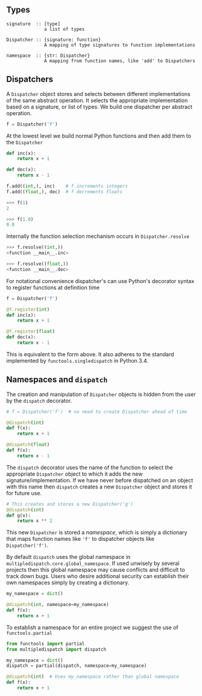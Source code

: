 
Types
-----

    signature  :: [type]
                  a list of types

    Dispatcher :: {signature: function}
                  A mapping of type signatures to function implementations

    namespace  :: {str: Dispatcher}
                  A mapping from function names, like 'add' to Dispatchers

Dispatchers
-----------

A `Dispatcher` object stores and selects between different implementations of
the same abstract operation.  It selects the appropriate implementation based
on a signature, or list of types.  We build one dispatcher per abstract
operation.

```Python
f = Dispatcher('f')
```

At the lowest level we build normal Python functions and then add them to the
`Dispatcher`

```Python
def inc(x):
    return x + 1

def dec(x):
    return x - 1

f.add((int,), inc)    # f increments integers
f.add((float,), dec)  # f decrements floats

>>> f(1)
2

>>> f(1.0)
0.0
```

Internally the function selection mechanism occurs in `Dispatcher.resolve`

```Python
>>> f.resolve((int,))
<function __main__.inc>

>>> f.resolve((float,))
<function __main__.dec>
```

For notational convenience dispatcher's can use Python's decorator syntax to
register functions at definition time

```Python
f = Dispatcher('f')

@f.register(int)
def inc(x):
    return x + 1

@f.register(float)
def dec(x):
    return x - 1
```

This is equivalent to the form above.  It also adheres to the standard
implemented by `functools.singledispatch` in Python 3.4.


Namespaces and `dispatch`
-------------------------

The creation and manipulation of `Dispatcher` objects is hidden from the user
by the `dispatch` decorator.

```Python
# f = Dispatcher('f')  # no need to create Dispatcher ahead of time

@dispatch(int)
def f(x):
    return x + 1

@dispatch(float)
def f(x):
    return x - 1
```

The `dispatch` decorator uses the name of the function to select the
appropriate `Dispatcher` object to which it adds the new
signature/implementation.  If we have never before dispatched on an object with
this name then `dispatch` creates a new `Dispatcher` object and stores it
for future use.

```Python
# This creates and stores a new Dispatcher('g')
@dispatch(int)
def g(x):
    return x ** 2
```

This new `Dispatcher` is stored a *namespace*, which is simply a dictionary
that maps function names like `'f'` to dispatcher objects like
`Dispatcher('f')`.

By default `dispatch` uses the global namespace in
`multipledispatch.core.global_namespace`.  If used unwisely by several projects
then this global namespace may cause conflicts and difficult to track down
bugs.  Users who desire additional security can establish their own namespaces
simply by creating a dictionary.

```Python
my_namespace = dict()

@dispatch(int, namespace=my_namespace)
def f(x):
    return x + 1
```

To establish a namespace for an entire project we suggest the use of
`functools.partial`

```Python
from functools import partial
from multipledispatch import dispatch

my_namespace = dict()
dispatch = partial(dispatch, namespace=my_namespace)

@dispatch(int)  # Uses my_namespace rather than global namespace
def f(x):
    return x + 1
```
